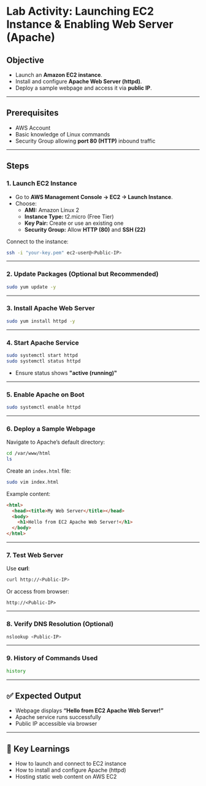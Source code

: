 #  Lab Activity: Launching EC2 Instance & Enabling Web Server (Apache)

## Objective
- Launch an **Amazon EC2 instance**.
- Install and configure **Apache Web Server (httpd)**.
- Deploy a sample webpage and access it via **public IP**.

---

##  Prerequisites
- AWS Account
- Basic knowledge of Linux commands
- Security Group allowing **port 80 (HTTP)** inbound traffic

---

##  Steps

### 1. Launch EC2 Instance
- Go to **AWS Management Console → EC2 → Launch Instance**.
- Choose:
  - **AMI:** Amazon Linux 2
  - **Instance Type:** t2.micro (Free Tier)
  - **Key Pair:** Create or use an existing one
  - **Security Group:** Allow **HTTP (80)** and **SSH (22)**

Connect to the instance:
```bash
ssh -i "your-key.pem" ec2-user@<Public-IP>
```

---

### 2. Update Packages (Optional but Recommended)
```bash
sudo yum update -y
```

---

### 3. Install Apache Web Server
```bash
sudo yum install httpd -y
```

---

### 4. Start Apache Service
```bash
sudo systemctl start httpd
sudo systemctl status httpd
```

- Ensure status shows **"active (running)"**

---

### 5. Enable Apache on Boot
```bash
sudo systemctl enable httpd
```

---

### 6. Deploy a Sample Webpage
Navigate to Apache’s default directory:
```bash
cd /var/www/html
ls
```

Create an `index.html` file:
```bash
sudo vim index.html
```

Example content:
```html
<html>
  <head><title>My Web Server</title></head>
  <body>
    <h1>Hello from EC2 Apache Web Server!</h1>
  </body>
</html>
```

---

### 7. Test Web Server
Use **curl**:
```bash
curl http://<Public-IP>
```

Or access from browser:
```
http://<Public-IP>
```

---

### 8. Verify DNS Resolution (Optional)
```bash
nslookup <Public-IP>
```

---

### 9. History of Commands Used
```bash
history
```

---

## ✅ Expected Output
- Webpage displays **“Hello from EC2 Apache Web Server!”**
- Apache service runs successfully
- Public IP accessible via browser

---

## 🔑 Key Learnings
- How to launch and connect to EC2 instance
- How to install and configure Apache (httpd)
- Hosting static web content on AWS EC2
